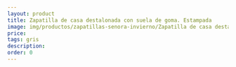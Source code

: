 ```yaml
---
layout: product
title: Zapatilla de casa destalonada con suela de goma. Estampada 
image: img/productos/zapatillas-senora-invierno/Zapatilla de casa destalonada con suela de goma. Estampada ==gris.webp
price: 
tags: gris
description: 
order: 0
---
```

